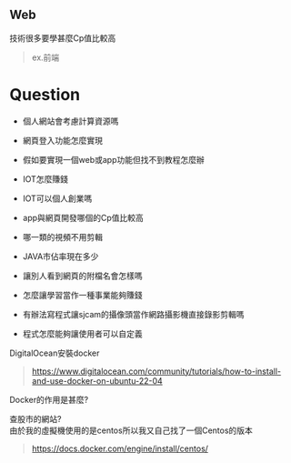 ## Web
技術很多要學甚麼Cp值比較高

> ex.前端

# Question
- 個人網站會考慮計算資源嗎  
- 網頁登入功能怎麼實現  

- 假如要實現一個web或app功能但找不到教程怎麼辦

- IOT怎麼賺錢
- IOT可以個人創業嗎

- app與網頁開發哪個的Cp值比較高
- 哪一類的視頻不用剪輯
- JAVA市佔率現在多少
- 讓別人看到網頁的附檔名會怎樣嗎
- 怎麼讓學習當作一種事業能夠賺錢
- 有辦法寫程式讓sjcam的攝像頭當作網路攝影機直接錄影剪輯嗎
- 程式怎麼能夠讓使用者可以自定義
  
DigitalOcean安裝docker 
> https://www.digitalocean.com/community/tutorials/how-to-install-and-use-docker-on-ubuntu-22-04

Docker的作用是甚麼?

查股市的網站?  
由於我的虛擬機使用的是centos所以我又自己找了一個Centos的版本
> https://docs.docker.com/engine/install/centos/